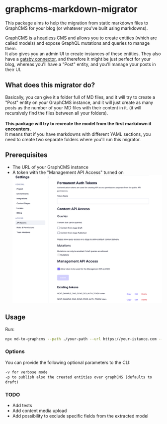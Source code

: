 # graphcms-markdown-migrator

This package aims to help the migration from static markdown files to GraphCMS for your blog (or whatever you've built using markdowns).

[GraphCMS is a headless CMS](https://graphcms.com/academy/headless-cms) and allows you to create entities (which are called models) and expose GraphQL mutations and queries to manage them.<br/>
It also gives you an admin UI to create instances of these entities. They also have a [gatsby connector](https://www.gatsbyjs.com/docs/sourcing-from-graphcms/), and therefore it might be just perfect for your blog, whereas you'll have a "Post" entity, and you'll manage your posts in their UI.

## What does this migrator do?

Basically, you can give it a folder full of MD files, and it will try to create a "Post" entity on your GraphCMS instance, and it will just create as many posts as the number of your MD files with their content in it. (it will recursively find the files between all your folders).
<br/><br/>
**This package will try to recreate the model from the first markdown it encounters.**<br/>
It means that if you have markdowns with different YAML sections, you need to create two separate folders where you'll run this migrator.<br/>

## Prerequisites

- The URL of your GraphCMS instance
- A token with the "Management API Access" turned on![Management API access graph cms token](./assets/token-creation.png)

## Usage

Run:

```sh
npx md-to-graphcms --path ./your-path --url https://your-istance.com --token <token>
```

### Options

You can provide the following optional parameters to the CLI:

```
-v for verbose mode
-p to publish also the created entities over graphCMS (defaults to draft)
```

### TODO

- Add tests
- Add content media upload
- Add possibility to exclude specific fields from the extracted model
